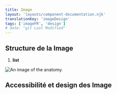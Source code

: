 ```yaml
---
title: Image
layout: 'layouts/component-documentation.njk'
translationKey: 'imageDesign'
tags: ['imageFR', 'design']
# date: "git Last Modified"
---
```


## Structure de la Image

<ol class="anatomy-list">
  <li><strong>list</strong></li>
</ol>

<img class="b-sm b-default p-400" src="/images/{local}/components/anatomy/gcds-image-anatomy.svg" alt="An image of the anatomy." />

## Accessibilité et design des Image
